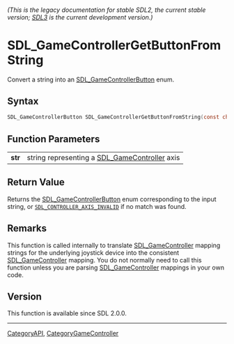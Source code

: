 ###### (This is the legacy documentation for stable SDL2, the current stable version; [SDL3](https://wiki.libsdl.org/SDL3/) is the current development version.)
# SDL_GameControllerGetButtonFromString

Convert a string into an [SDL_GameControllerButton](SDL_GameControllerButton) enum.

## Syntax

```c
SDL_GameControllerButton SDL_GameControllerGetButtonFromString(const char *str);

```

## Function Parameters

|             |                                                                     |
| ----------- | ------------------------------------------------------------------- |
| **str**     | string representing a [SDL_GameController](SDL_GameController) axis |

## Return Value

Returns the [SDL_GameControllerButton](SDL_GameControllerButton) enum
corresponding to the input string, or
[`SDL_CONTROLLER_AXIS_INVALID`](SDL_CONTROLLER_AXIS_INVALID) if no match
was found.

## Remarks

This function is called internally to translate
[SDL_GameController](SDL_GameController) mapping strings for the underlying
joystick device into the consistent
[SDL_GameController](SDL_GameController) mapping. You do not normally need
to call this function unless you are parsing
[SDL_GameController](SDL_GameController) mappings in your own code.

## Version

This function is available since SDL 2.0.0.

----
[CategoryAPI](CategoryAPI), [CategoryGameController](CategoryGameController)


